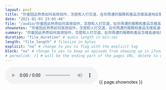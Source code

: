 ```yaml
---
layout: post
title: "你會因此熟悉如何高效協作，怎麼和人打交道，在你周遭的服務和產品怎樣高速地反覆運算。你會建立起一種全新的感覺，在不知不覺中，就已經完成升級。" # quotes allow forbidden characters like the colon
date: "2021-01-03 23:05:46"
file: "/audio/你會因此熟悉如何高效協作，怎麼和人打交道，在你周遭的服務和產品怎樣高速地反覆運算。你會建立起一種全新的感覺，在不知不覺中，就已經完成升級。.mp3"
shownotes: "你會因此熟悉如何高效協作，怎麼和人打交道，在你周遭的服務和產品怎樣高速地反覆運算。你會建立起一種全新的感覺，在不知不覺中，就已經完成升級。"
summary: "你會因此熟悉如何高效協作，怎麼和人打交道，在你周遭的服務和產品怎樣高速地反覆運算。你會建立起一種全新的感覺，在不知不覺中，就已經完成升級。"
duration: "file_duration" # audio length in min:sec
length: "file_length" # filesize in bytes
explicit: "no" # change to yes to flag with the explicit tag
block: "no" # change to yes to keep an episode from showing up in iTunes
# permalink: /1 # will be the ending part of the pages URL, delete to default to the title
---
```


<audio controls>
<source src="{{site.url}}{{site.baseurl}}{{ page.file }}" type="audio/x-mp3">
Your browser does not support the audio element.
</audio>
{{ page.shownotes }}
